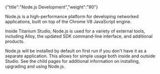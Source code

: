 {"title":"Node.js Development","weight":"90"} 

Node.js is a high-performance platform for developing networked applications, built on top of the Chrome V8 JavaScript engine.

Inside Titanium Studio, Node.js is used for a variety of external tools, including Alloy, the updated SDK command-line interface, and additional products.

Node.js will be installed by default on first run if you don't have it as a separate application. This allows for simple usage both inside and outside Studio. See the child pages for additional information on installing, upgrading and using Node.js.